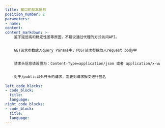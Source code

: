 ```yaml
---
title: 接口的基本信息
position_number: 2
parameters:
- name:
content:
content_markdown: >-
    鉴于延迟高和稳定性差等原因，不建议通过代理的方式访问API。


    GET请求参数放入query Params中，POST请求参数放入request body中


    请求头信息请设置为：Content-Type=application/json 或者 application/x-www-form-urlencoded


    对于/public以外开头的请求，需要对请求报文进行签名
    
left_code_blocks:
- code_block:
  title:
  language:
right_code_blocks:
- code_block:
  title:
  language:
---
```



